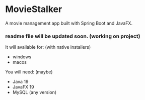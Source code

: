 # MovieStalker
A movie management app built with Spring Boot and JavaFX.

### readme file will be updated soon. (working on project)

It will available for: (with native installers)
- windows
- macos

You will need: (maybe)
- Java 19
- JavaFX 19
- MySQL (any version)
